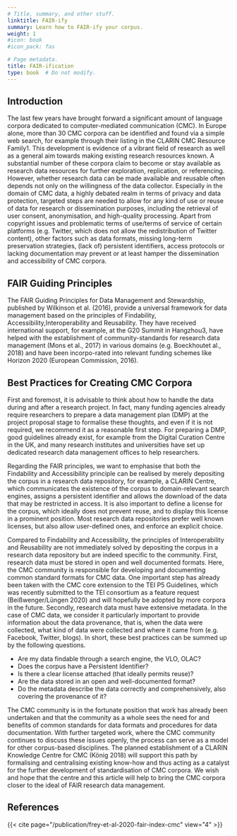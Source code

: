 ```yaml
---
# Title, summary, and other stuff.
linktitle: FAIR-ify
summary: Learn how to FAIR-ify your corpus.
weight: 1
#icon: book
#icon_pack: fas

# Page metadata.
title: FAIR-ification
type: book  # Do not modify.
---
```

## Introduction

The last few years have brought forward a significant amount of language
corpora dedicated to computer-mediated communication (CMC). In Europe alone,
more than 30 CMC corpora can be identified and found via a simple web search,
for example through their listing in the CLARIN CMC Resource Family1.  This
development is evidence of a vibrant field of research as well as a general aim
towards making existing research resources known. A substantial number of these
corpora claim to become or stay available as research data resources for
further exploration, replication, or referencing.  However, whether research
data can be made available and reusable often depends not only on the
willingness of the data collector.  Especially in the domain of CMC data, a
highly debated realm in terms of privacy and data protection, targeted steps
are needed to allow for any kind of use or reuse of data for research or
dissemination purposes, including the retrieval of user consent, anonymisation,
and high-quality processing.  Apart from copyright issues and problematic terms
of use/terms of service of certain platforms (e.g. Twitter, which does not
allow the redistribution of Twitter content), other factors such as data
formats, missing long-term preservation strategies, (lack of) persistent
identifiers, access protocols or lacking documentation may prevent or at least
hamper the dissemination and accessibility of CMC corpora.

## FAIR Guiding Principles

The FAIR Guiding Principles for Data Management and Stewardship, published by
Wilkinson et al. (2016), provide a universal framework for data management
based on the principles of Findability, Accessibility,Interoperability and
Reusability. They have received international support, for example, at the G20
Summit in Hangzhou3, have helped with the establishment of community-standards
for research data management (Mons et al., 2017) in various domains (e.g.
Boeckhoutet al., 2018) and have been incorpo-rated into relevant funding
schemes like Horizon 2020 (European Commission, 2016).

## Best Practices for Creating CMC Corpora

First and foremost, it is advisable to think about how to handle the data
during and after a research project. In fact, many funding agencies already
require researchers to prepare a data management plan (DMP) at the project
proposal stage to formalise these thoughts, and even if it is not required, we
recommend it  as a reasonable first step. For preparing a DMP, good guidelines
already exist, for example from the Digital Curation Centre in the UK, and many
research institutes and universities have set up dedicated research data
management offices to help researchers.

Regarding the FAIR principles, we want to emphasise that both the Findability
and Accessibility principle can be realised by merely depositing the corpus in
a research data repository, for example, a CLARIN Centre, which communicates
the existence of the corpus to domain-relevant search engines, assigns a
persistent identifier and allows the download of the data that may be
restricted in access. It is also important to define a license for the corpus,
which ideally does not prevent reuse, and to display this license in a
prominent position. Most research data repositories prefer well known licenses,
but also allow user-defined ones, and enforce an explicit choice. 

Compared to Findability and Accessibility, the principles of Interoperability
and Reusability are not immediately solved by depositing the corpus in a
research data repository but are indeed specific to the community. First,
research data must be stored in open and well documented formats. Here, the CMC
community is responsible for developing and documenting common standard formats
for CMC data. One important step has already been taken with the CMC core
extension to the TEI P5 Guidelines, which was recently submitted to the TEI
consortium as a feature request (Beißwenger/Lüngen 2020) and will hopefully be
adopted by more corpora in the future. Secondly, research data must have
extensive metadata. In the case of CMC data, we consider it particularly
important to provide information about the data provenance, that is, when the
data were collected, what kind of data were collected and where it came from
(e.g. Facebook, Twitter, blogs). In short, these best practices can be summed
up by the following questions.

* Are my data findable through a search engine, the VLO, OLAC?
* Does the corpus have a Persistent Identifier?
* Is there a clear license attached (that ideally permits reuse)?
* Are the data stored in an open and well-documented format?
* Do the metadata describe the data correctly and comprehensively, also covering the provenance of it?

The CMC community is in the fortunate position that work has already been
undertaken  and that the community as a whole sees the need for and benefits of
common standards for data formats and procedures for data documentation. With
further targeted work, where the CMC community continues to discuss these
issues openly, the process can serve as a model for other corpus-based
disciplines. The planned establishment of a CLARIN Knowledge Centre for CMC
(König 2018) will support this path by formalising and centralising existing
know-how and thus acting as a catalyst for the further development of
standardisation of CMC corpora. We wish and hope that the centre and this
article will help to bring the CMC corpora closer to the ideal of FAIR research
data management.


## References

{{< cite page="/publication/frey-et-al-2020-fair-index-cmc" view="4" >}}
